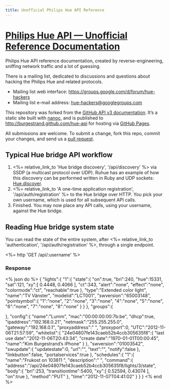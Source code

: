 ```yaml
---
title: Unofficial Philips Hue API Reference
---
```


# [Philips Hue API — Unofficial Reference Documentation](http://burgestrand.github.com/hue-api)

Philips Hue API reference documentation, created by reverse-engineering,
sniffing network traffic and a lot of guessing.

There is a mailing list, dedicated to discussions and questions about hacking
the Philips Hue and related protocols.

- Mailing list web interface: <https://groups.google.com/d/forum/hue-hackers>
- Mailing list e-mail address: <hue-hackers@googlegroups.com>

This repository was forked from the [GitHub API v3 documentation][].  It’s a
static site built with [nanoc][], and is published to <http://burgestrand.github.com/hue-api>
for hosting via [GitHub Pages][].

All submissions are welcome. To submit a change, fork this repo, commit your
changes, and send us a [pull request](http://help.github.com/send-pull-requests/).

[nanoc]: http://nanoc.stoneship.org/
[GitHub Pages]: http://pages.github.com/
[GitHub API v3 documentation]: https://github.com/github/developer.github.com

## Typical Hue bridge API workflow

1. <%= relative_link_to 'Hue bridge discovery', '/api/discovery' %> via SSDP (a multicast protocol over UDP).
   Ruhue has an example of how this discovery can be performed written in Ruby and UDP sockets: [Hue.discover][].
2. <%= relative_link_to 'A one-time application registration', '/api/auth/registration' %> to the Hue bridge
   over HTTP. You pick your own username, which is used for all subsequent API calls.
3. Finished. You may now place any API calls, using your username, against the Hue bridge.

[SSDP]: http://en.wikipedia.org/wiki/Simple_Service_Discovery_Protocol
[Hue.discover]: https://github.com/Burgestrand/ruhue/blob/181072803db7f64730576373147ae15694416617/lib/hue.rb#L23

## Reading Hue bridge system state

You can read the state of the entire system, after <%= relative_link_to 'authentication', '/api/auth/registration' %>, through a single endpoint.

<%= http 'GET /api/:username' %>

### Response

<% json do %>
{
  "lights":{
    "1":{
      "state":{
        "on":true,
        "bri":240,
        "hue":15331,
        "sat":121,
        "xy":[
          0.4448,
          0.4066
        ],
        "ct":343,
        "alert":"none",
        "effect":"none",
        "colormode":"ct",
        "reachable":true
      },
      "type":"Extended color light",
      "name":"TV Vänster",
      "modelid":"LCT001",
      "swversion":"65003148",
      "pointsymbol":{
        "1":"none",
        "2":"none",
        "3":"none",
        "4":"none",
        "5":"none",
        "6":"none",
        "7":"none",
        "8":"none"
      }
    }
  },
  "groups":{

  },
  "config":{
    "name":"Lumm",
    "mac":"00:00:00:00:7b:be",
    "dhcp":true,
    "ipaddress":"192.168.0.21",
    "netmask":"255.255.255.0",
    "gateway":"192.168.0.1",
    "proxyaddress":" ",
    "proxyport":0,
    "UTC":"2012-11-06T21:57:59",
    "whitelist":{
      "24e04807fe143caeb52b4ccb305635f8":{
        "last use date":"2012-11-06T20:43:34",
        "create date":"1970-01-01T00:00:45",
        "name":"Kim Burgestrand’s iPhone"
      }
    },
    "swversion":"01003542",
    "swupdate":{
      "updatestate":0,
      "url":"",
      "text":"",
      "notify":false
    },
    "linkbutton":false,
    "portalservices":true
  },
  "schedules":{
    "1":{
      "name":"Frukost on 103811             ",
      "description":" ",
      "command":{
        "address":"/api/24e04807fe143caeb52b4ccb305635f8/lights/3/state",
        "body":{
          "bri":253,
          "transitiontime":5400,
          "xy":[
            0.52594,
            0.43074
          ],
          "on":true
        },
        "method":"PUT"
      },
      "time":"2012-11-07T04:41:02"
    }
  }
}
<% end %>
